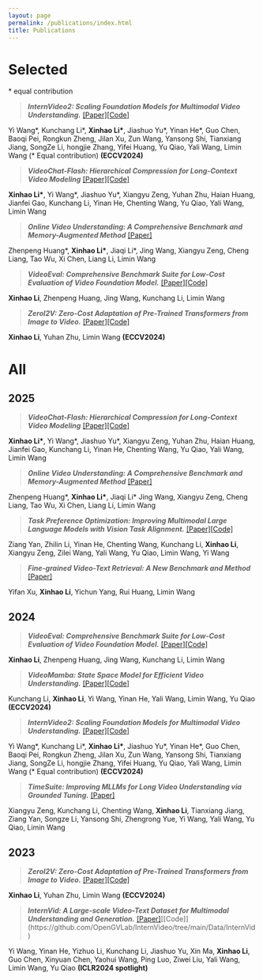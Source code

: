 ```yaml
---
layout: page
permalink: /publications/index.html
title: Publications
---
```



# Selected
\* equal contribution

> ***InternVideo2: Scaling Foundation Models for Multimodal Video Understanding.*** [[Paper]](https://arxiv.org/pdf/2403.15377.pdf)[[Code]](https://github.com/OpenGVLab/InternVideo/tree/main/InternVideo2)

Yi Wang\*, Kunchang Li\*, **Xinhao Li\***, Jiashuo Yu\*, Yinan He\*, Guo Chen, Baoqi Pei, Rongkun Zheng, Jilan Xu, Zun Wang, Yansong Shi, Tianxiang Jiang, SongZe Li, hongjie Zhang, Yifei Huang, Yu Qiao, Yali Wang, Limin Wang (\* Equal contribution) **(ECCV2024)**

> ***VideoChat-Flash: Hierarchical Compression for Long-Context Video Modeling*** [[Paper]](https://arxiv.org/abs/2501.00574)[[Code]](https://github.com/OpenGVLab/VideoChat-Flash)

**Xinhao Li\***, Yi Wang\*, Jiashuo Yu\*, Xiangyu Zeng, Yuhan Zhu, Haian Huang, Jianfei Gao, Kunchang Li, Yinan He, Chenting Wang, Yu Qiao, Yali Wang, Limin Wang



> ***Online Video Understanding: A Comprehensive Benchmark and Memory-Augmented Method*** [[Paper]](https://arxiv.org/abs/2501.00584v1)

Zhenpeng Huang\*, **Xinhao Li\***, Jiaqi Li\*, Jing Wang, Xiangyu Zeng, Cheng Liang, Tao Wu, Xi Chen, Liang Li, Limin Wang

> ***VideoEval: Comprehensive Benchmark Suite for Low-Cost Evaluation of Video Foundation Model.*** [[Paper]](https://arxiv.org/abs/2407.06491)[[Code]](https://github.com/leexinhao/VideoEval)

**Xinhao Li**, Zhenpeng Huang, Jing Wang, Kunchang Li, Limin Wang

> ***ZeroI2V: Zero-Cost Adaptation of Pre-Trained Transformers from Image to Video.*** [[Paper]](https://arxiv.org/abs/2310.01324)[[Code]](https://github.com/leexinhao/ZeroI2V)

**Xinhao Li**, Yuhan Zhu, Limin Wang **(ECCV2024)**


# All

## 2025

> ***VideoChat-Flash: Hierarchical Compression for Long-Context Video Modeling*** [[Paper]](https://arxiv.org/abs/2501.00574)[[Code]](https://github.com/OpenGVLab/VideoChat-Flash)

**Xinhao Li\***, Yi Wang\*, Jiashuo Yu\*, Xiangyu Zeng, Yuhan Zhu, Haian Huang, Jianfei Gao, Kunchang Li, Yinan He, Chenting Wang, Yu Qiao, Yali Wang, Limin Wang


> ***Online Video Understanding: A Comprehensive Benchmark and Memory-Augmented Method*** [[Paper]](https://arxiv.org/abs/2501.00584v1)

Zhenpeng Huang\*, **Xinhao Li\***, Jiaqi Li\* Jing Wang, Xiangyu Zeng, Cheng Liang, Tao Wu, Xi Chen, Liang Li, Limin Wang


> ***Task Preference Optimization: Improving Multimodal Large Language Models with Vision Task Alignment.*** [[Paper]](https://arxiv.org/abs/2412.19326)[[Code]](https://github.com/OpenGVLab/TPO)

Ziang Yan, Zhilin Li, Yinan He, Chenting Wang, Kunchang Li, **Xinhao Li**, Xiangyu Zeng, Zilei Wang, Yali Wang, Yu Qiao, Limin Wang, Yi Wang

> ***Fine-grained Video-Text Retrieval: A New Benchmark and Method*** [[Paper]](https://arxiv.org/pdf/2501.00513)

Yifan Xu, **Xinhao Li**, Yichun Yang, Rui Huang, Limin Wang
## 2024

> ***VideoEval: Comprehensive Benchmark Suite for Low-Cost Evaluation of Video Foundation Model.*** [[Paper]](https://arxiv.org/abs/2407.06491)[[Code]](https://github.com/leexinhao/VideoEval)

**Xinhao Li**, Zhenpeng Huang, Jing Wang, Kunchang Li, Limin Wang

> ***VideoMamba: State Space Model for Efficient Video Understanding.*** [[Paper]](https://arxiv.org/abs/2403.06977)[[Code]](https://github.com/OpenGVLab/VideoMamba)

Kunchang Li, **Xinhao Li**, Yi Wang, Yinan He, Yali Wang, Limin Wang, Yu Qiao **(ECCV2024)**

> ***InternVideo2: Scaling Foundation Models for Multimodal Video Understanding.*** [[Paper]](https://arxiv.org/pdf/2403.15377.pdf)[[Code]](https://github.com/OpenGVLab/InternVideo/tree/main/InternVideo2)

Yi Wang\*, Kunchang Li\*, **Xinhao Li\***, Jiashuo Yu\*, Yinan He\*, Guo Chen, Baoqi Pei, Rongkun Zheng, Jilan Xu, Zun Wang, Yansong Shi, Tianxiang Jiang, SongZe Li, hongjie Zhang, Yifei Huang, Yu Qiao, Yali Wang, Limin Wang (\* Equal contribution) **(ECCV2024)**

> ***TimeSuite: Improving MLLMs for Long Video Understanding via Grounded Tuning.*** [[Paper]](https://arxiv.org/abs/2410.19702)

Xiangyu Zeng, Kunchang Li, Chenting Wang, **Xinhao Li**, Tianxiang Jiang, Ziang Yan, Songze Li, Yansong Shi, Zhengrong Yue, Yi Wang, Yali Wang, Yu Qiao, Limin Wang

## 2023

> ***ZeroI2V: Zero-Cost Adaptation of Pre-Trained Transformers from Image to Video.*** [[Paper]](https://arxiv.org/abs/2310.01324)[[Code]](https://github.com/leexinhao/ZeroI2V)

**Xinhao Li**, Yuhan Zhu, Limin Wang **(ECCV2024)**

> ***InternVid: A Large-scale Video-Text Dataset for Multimodal Understanding and Generation.*** [[Paper]](https://openreview.net/forum?id=MLBdiWu4Fw&referrer=%5BAuthor%20Console%5D(%2Fgroup%3Fid%3DICLR.cc%2F2024%2FConference%2FAuthors%23your-submissions))[[Code]](https://github.com/OpenGVLab/InternVideo/tree/main/Data/InternVid) 

Yi Wang, Yinan He, Yizhuo Li, Kunchang Li, Jiashuo Yu, Xin Ma, **Xinhao Li**, Guo Chen, Xinyuan Chen, Yaohui Wang, Ping Luo, Ziwei Liu, Yali Wang, Limin Wang, Yu Qiao **(ICLR2024 spotlight)** 
